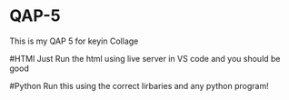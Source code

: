# QAP-5
This is my QAP 5 for keyin Collage

#HTMl Just Run the html using live server in VS code and you should be good

#Python Run this using the correct lirbaries and any python program!
